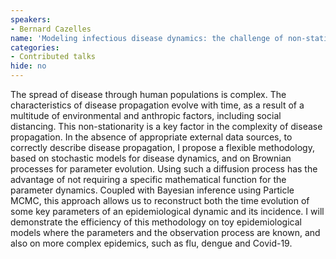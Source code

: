 ```yaml
---
speakers:
- Bernard Cazelles
name: 'Modeling infectious disease dynamics: the challenge of non-stationarity'
categories:
- Contributed talks
hide: no
---
```

The spread of disease through human populations is complex. The characteristics of disease propagation evolve with time, as a result of a multitude of environmental and anthropic factors, including social distancing. This non-stationarity is a key factor in the complexity of disease propagation. 
 In the absence of appropriate external data sources, to correctly describe disease propagation, I propose a flexible methodology, based on stochastic models for disease dynamics, and on Brownian processes for parameter evolution. Using such a diffusion process has the advantage of not requiring a specific mathematical function for the parameter dynamics. Coupled with Bayesian inference using Particle MCMC, this approach allows us to reconstruct both the time evolution of some key parameters of an epidemiological dynamic and its incidence. 
 I will demonstrate the efficiency of this methodology on toy epidemiological models where the parameters and the observation process are known, and also on more complex epidemics, such as flu, dengue and Covid-19.


